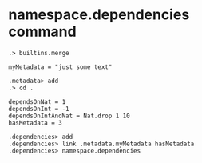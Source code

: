 # namespace.dependencies command

```ucm:hide
.> builtins.merge
```

```unison:hide
myMetadata = "just some text"
```

```ucm:hide
.metadata> add
.> cd .
```

```unison:hide
dependsOnNat = 1
dependsOnInt = -1
dependsOnIntAndNat = Nat.drop 1 10
hasMetadata = 3
```

```ucm
.dependencies> add
.dependencies> link .metadata.myMetadata hasMetadata
.dependencies> namespace.dependencies
```
